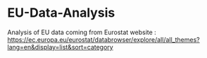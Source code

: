 # EU-Data-Analysis
Analysis of EU data coming from Eurostat website : https://ec.europa.eu/eurostat/databrowser/explore/all/all_themes?lang=en&display=list&sort=category
